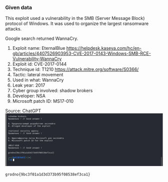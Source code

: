 ### Given data

This exploit used a vulnerability in the SMB (Server Message Block) protocol of Windows. It was used to organize the largest ransomware attacks.<br>

Google search returned WannaCry.<br>

1. Exploit name: EternalBlue
https://helpdesk.kaseya.com/hc/en-gb/articles/4407526903953-CVE-2017-0143-Windows-SMB-RCE-Vulnerability-WannaCry
2. Exploit id: CVE-2017-0144
3. Technique id: T1210
https://attack.mitre.org/software/S0366/
4. Tactic: lateral movement
5. Used in what: WannaCry
6. Leak year: 2017
7. Cyber group involved: shadow brokers
8. Developer: NSA
9. Microsoft patch ID: MS17-010

Source: ChatGPT<br>
![Pasted image 20250113133531.png](images/Pasted%20image%2020250113133531.png)<br>

`grodno{9bc3f01a1d3d373b95f08538ef3ca1}`